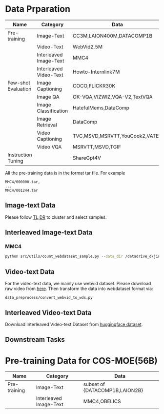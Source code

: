 # Data Prparation

| Name | Category | Data |
|---|---|---|
|Pre-training|Image-Text|CC3M,LAION400M,DATACOMP1B|
||Video-Text|WebVid2.5M|
||Interleaved Image-Text|MMC4|
||Interleaved Video-Text|Howto-Internlink7M|
|Few-shot Evaluation|Image Captioning|COCO,FLICKR30K|
||Image QA|OK-VQA,VIZWIZ,VQA-V2,TextVQA|
||Image Classification|HatefulMems,DataComp|
||Image Retrieval|DataComp|
||Video Captioning|TVC,MSVD,MSRVTT,YouCook2,VATEX|
||Video VQA|MSRVTT,MSVD,TGIF|
|Instruction Tuning||ShareGpt4V|


All the pre-training data is in the format tar file. For example

```
MMC4/000000.tar,
...
MMC4/001244.tar
```

## Image-text Data
Please follow [TL;DR](https://openaccess.thecvf.com/content/ICCV2023/papers/Wang_Too_Large_Data_Reduction_for_Vision-Language_Pre-Training_ICCV_2023_paper.pdf) to cluster and select samples.

## Interleaved Image-text Data
### MMC4


```bash
python src/utils/count_webdataset_sample.py --data_dir /datadrive_d/jinpeng/Code/videogpt4/datas/raw/mmc4/subdir
```



## Video-text Data
For the video-text data, we mainly use webvid dataset.
Please download raw video from [here](https://github.com/m-bain/webvid).
Then transform the data into webdataset format via:

```
data_preprocess/convert_webvid_to_wds.py
```


## Interleaved Video-text Data

Download Interleaved Video-text Dataset from [huggingface dataset](https://huggingface.co/datasets/Awiny/Howto-Interlink7M).

## Downstream Tasks



# Pre-training Data for COS-MOE(56B)


| Name | Category | Data |
|---|---|---|
|Pre-training|Image-Text|subset of {DATACOMP1B,LAION2B}|
||Interleaved Image-Text|MMC4,OBELICS|
